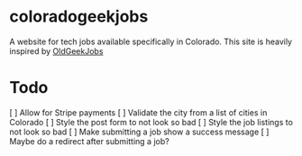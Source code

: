 # coloradogeekjobs
A website for tech jobs available specifically in Colorado. This site is heavily inspired by [OldGeekJobs](https://oldgeekjobs.com/)

# Todo
[ ] Allow for Stripe payments
[ ] Validate the city from a list of cities in Colorado
[ ] Style the post form to not look so bad
[ ] Style the job listings to not look so bad
[ ] Make submitting a job show a success message
[ ] Maybe do a redirect after submitting a job?
